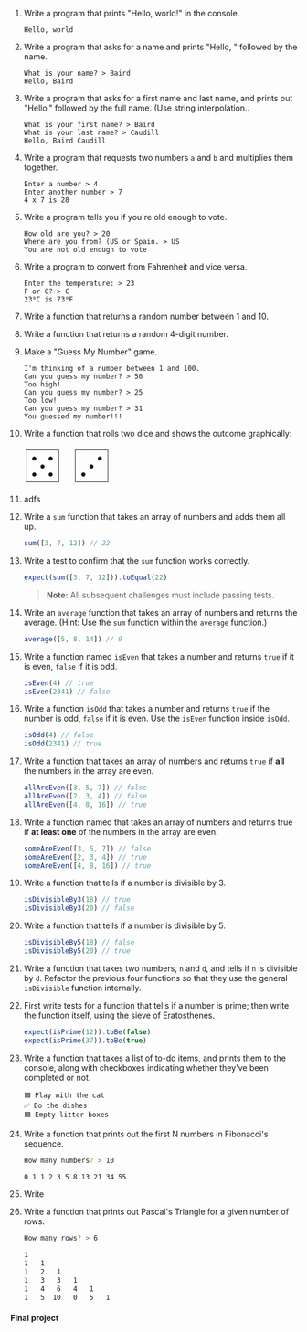﻿1.  Write a program that prints "Hello, world!" in the console.

    ```
    Hello, world
    ```

2.  Write a program that asks for a name and prints "Hello, " followed by the name.

    ```
    What is your name? > Baird
    Hello, Baird
    ```

3.  Write a program that asks for a first name and last name, and prints out "Hello," followed by
    the full name. (Use string interpolation..

    ```
    What is your first name? > Baird
    What is your last name? > Caudill
    Hello, Baird Caudill
    ```

4.  Write a program that requests two numbers `a` and `b` and multiplies them together.

    ```
    Enter a number > 4
    Enter another number > 7
    4 x 7 is 28
    ```

5.  Write a program tells you if you're old enough to vote.

    ```
    How old are you? > 20
    Where are you from? (US or Spain. > US
    You are not old enough to vote
    ```

6.  Write a program to convert from Fahrenheit and vice versa.

    ```
    Enter the temperature: > 23
    F or C? > C
    23⁰C is 73⁰F
    ```

7.  Write a function that returns a random number between 1 and 10.

8.  Write a function that returns a random 4-digit number.

9.  Make a "Guess My Number" game.

    ```
    I'm thinking of a number between 1 and 100.
    Can you guess my number? > 50
    Too high!
    Can you guess my number? > 25
    Too low!
    Can you guess my number? > 31
    You guessed my number!!!
    ```

10. Write a function that rolls two dice and shows the outcome graphically:

    ```
    ┌───────┐   ┌───────┐
    │ ●   ● │   │     ● │
    │   ●   │   │   ●   │
    │ ●   ● │   │ ●     │
    └───────┘   └───────┘
    ```

11. adfs

12. Write a `sum` function that takes an array of numbers and adds them all up.

    ```js
    sum([3, 7, 12]) // 22
    ```

13. Write a test to confirm that the `sum` function works correctly.

    ```js
    expect(sum([3, 7, 12])).toEqual(22)
    ```

    > **Note:** All subsequent challenges must include passing tests.

14. Write an `average` function that takes an array of numbers and returns the average. (Hint: Use
    the `sum` function within the `average` function.)

    ```js
    average([5, 8, 14]) // 9
    ```

15. Write a function named `isEven` that takes a number and returns `true` if it is even, `false` if
    it is odd.

    ```js
    isEven(4) // true
    isEven(2341) // false
    ```

16. Write a function `isOdd` that takes a number and returns `true` if the number is odd, `false` if
    it is even. Use the `isEven` function inside `isOdd`.

    ```js
    isOdd(4) // false
    isOdd(2341) // true
    ```

17. Write a function that takes an array of numbers and returns `true` if **all** the numbers in the
    array are even.

    ```js
    allAreEven([3, 5, 7]) // false
    allAreEven([2, 3, 4]) // false
    allAreEven([4, 8, 16]) // true
    ```

18. Write a function named that takes an array of numbers and returns true if **at least one** of
    the numbers in the array are even.

    ```js
    someAreEven([3, 5, 7]) // false
    someAreEven([2, 3, 4]) // true
    someAreEven([4, 8, 16]) // true
    ```

19. Write a function that tells if a number is divisible by 3.

    ```js
    isDivisibleBy3(18) // true
    isDivisibleBy3(20) // false
    ```

20. Write a function that tells if a number is divisible by 5.

    ```js
    isDivisibleBy5(18) // false
    isDivisibleBy5(20) // true
    ```

21. Write a function that takes two numbers, `n` and `d`, and tells if `n` is divisible by `d`.
    Refactor the previous four functions so that they use the general `isDivisible` function
    internally.

22. First write tests for a function that tells if a number is prime; then write the function
    itself, using the sieve of Eratosthenes.

    ```js
    expect(isPrime(12)).toBe(false)
    expect(isPrime(37)).toBe(true)
    ```

23. Write a function that takes a list of to-do items, and prints them to the console, along with
    checkboxes indicating whether they've been completed or not.

    ```
    🟦 Play with the cat
    ✅ Do the dishes
    🟦 Empty litter boxes
    ```

24. Write a function that prints out the first N numbers in Fibonacci's sequence.

    ```bash
    How many numbers? > 10

    0 1 1 2 3 5 8 13 21 34 55
    ```

25. Write

26. Write a function that prints out Pascal's Triangle for a given number of rows.

    ```bash
    How many rows? > 6

    1
    1   1
    1   2   1
    1   3   3   1
    1   4   6   4   1
    1   5  10   0   5   1
    ```

#### Final project
